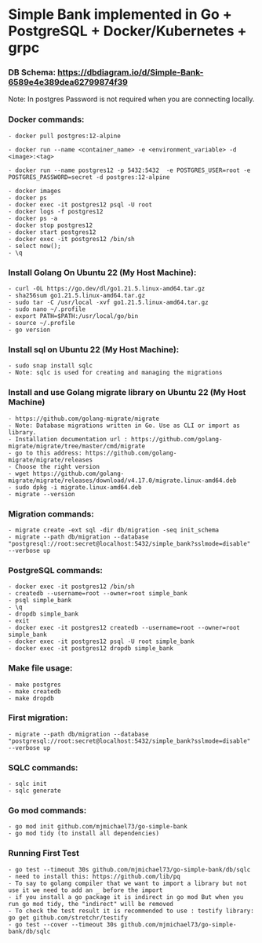 # Simple Bank implemented in Go + PostgreSQL + Docker/Kubernetes + grpc

### DB Schema: https://dbdiagram.io/d/Simple-Bank-6589e4e389dea62799874f39

Note: In postgres Password is not required when you are connecting locally.

### Docker commands:
    
    - docker pull postgres:12-alpine

    - docker run --name <container_name> -e <environment_variable> -d <image>:<tag>

    - docker run --name postgres12 -p 5432:5432  -e POSTGRES_USER=root -e POSTGRES_PASSWORD=secret -d postgres:12-alpine

    - docker images
    - docker ps 
    - docker exec -it postgres12 psql -U root
    - docker logs -f postgres12
    - docker ps -a
    - docker stop postgres12
    - docker start postgres12
    - docker exec -it postgres12 /bin/sh
    - select now();
    - \q
    

### Install Golang On Ubuntu 22 (My Host Machine):

    - curl -OL https://go.dev/dl/go1.21.5.linux-amd64.tar.gz
    - sha256sum go1.21.5.linux-amd64.tar.gz
    - sudo tar -C /usr/local -xvf go1.21.5.linux-amd64.tar.gz
    - sudo nano ~/.profile
    - export PATH=$PATH:/usr/local/go/bin
    - source ~/.profile
    - go version

### Install sql on Ubuntu 22 (My Host Machine):

    - sudo snap install sqlc
    - Note: sqlc is used for creating and managing the migrations


### Install and use Golang migrate library on Ubuntu 22 (My Host Machine)

    - https://github.com/golang-migrate/migrate
    - Note: Database migrations written in Go. Use as CLI or import as library.
    - Installation documentation url : https://github.com/golang-migrate/migrate/tree/master/cmd/migrate
    - go to this address: https://github.com/golang-migrate/migrate/releases
    - Choose the right version
    - wget https://github.com/golang-migrate/migrate/releases/download/v4.17.0/migrate.linux-amd64.deb
    - sudo dpkg -i migrate.linux-amd64.deb
    - migrate --version


### Migration commands:

    - migrate create -ext sql -dir db/migration -seq init_schema
    - migrate --path db/migration --database "postgresql://root:secret@localhost:5432/simple_bank?sslmode=disable" --verbose up

### PostgreSQL commands:

    - docker exec -it postgres12 /bin/sh
    - createdb --username=root --owner=root simple_bank
    - psql simple_bank
    - \q
    - dropdb simple_bank
    - exit
    - docker exec -it postgres12 createdb --username=root --owner=root simple_bank
    - docker exec -it postgres12 psql -U root simple_bank
    - docker exec -it postgres12 dropdb simple_bank

### Make file usage:

    - make postgres
    - make createdb
    - make dropdb

### First migration:

    - migrate --path db/migration --database "postgresql://root:secret@localhost:5432/simple_bank?sslmode=disable" --verbose up


### SQLC commands:

    - sqlc init
    - sqlc generate

### Go mod commands:

    - go mod init github.com/mjmichael73/go-simple-bank
    - go mod tidy (to install all dependencies)

### Running First Test

    - go test --timeout 30s github.com/mjmichael73/go-simple-bank/db/sqlc
    - need to install this: https://github.com/lib/pq
    - To say to golang compiler that we want to import a library but not use it we need to add an _ before the import
    - if you install a go package it is indirect in go mod But when you run go mod tidy, the "indirect" will be removed
    - To check the test result it is recommended to use : testify library:  go get github.com/stretchr/testify
    - go test --cover --timeout 30s github.com/mjmichael73/go-simple-bank/db/sqlc
